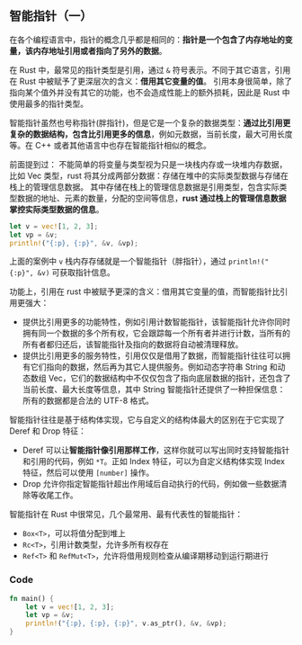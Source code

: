 ## 智能指针（一）

在各个编程语言中，指针的概念几乎都是相同的：**指针是一个包含了内存地址的变量，该内存地址引用或者指向了另外的数据**。

在 Rust 中，最常见的指针类型是引用，通过 `&` 符号表示。不同于其它语言，引用在 Rust 中被赋予了更深层次的含义：**借用其它变量的值**。
引用本身很简单，除了指向某个值外并没有其它的功能，也不会造成性能上的额外损耗，因此是 Rust 中使用最多的指针类型。

智能指针虽然也号称指针(胖指针)，但是它是一个复杂的数据类型：**通过比引用更复杂的数据结构，包含比引用更多的信息**，例如元数据，当前长度，最大可用长度等。在 C++ 或者其他语言中也存在智能指针相似的概念。

前面提到过：
不能简单的将变量与类型视为只是一块栈内存或一块堆内存数据，比如 Vec 类型，rust 将其分成两部分数据：存储在堆中的实际类型数据与存储在栈上的管理信息数据。
其中存储在栈上的管理信息数据是引用类型，包含实际类型数据的地址、元素的数量，分配的空间等信息，**rust 通过栈上的管理信息数据掌控实际类型数据的信息**。

```rust
let v = vec![1, 2, 3];
let vp = &v;
println!("{:p}, {:p}", &v, &vp);
```

上面的案例中 `v` 栈内存存储就是一个智能指针（胖指针），通过 `println!("{:p}", &v)` 可获取指针信息。

功能上，引用在 rust 中被赋予更深的含义：借用其它变量的值，而智能指针比引用更强大：

- 提供比引用更多的功能特性，例如引用计数智能指针，该智能指针允许你同时拥有同一个数据的多个所有权，它会跟踪每一个所有者并进行计数，当所有的所有者都归还后，该智能指针及指向的数据将自动被清理释放。
- 提供比引用更多的服务特性，引用仅仅是借用了数据，而智能指针往往可以拥有它们指向的数据，然后再为其它人提供服务。例如动态字符串 String 和动态数组 Vec，它们的数据结构中不仅仅包含了指向底层数据的指针，还包含了当前长度、最大长度等信息，其中 String 智能指针还提供了一种担保信息：所有的数据都是合法的 UTF-8 格式。

智能指针往往是基于结构体实现，它与自定义的结构体最大的区别在于它实现了 Deref 和 Drop 特征：

- Deref 可以让**智能指针像引用那样工作**，这样你就可以写出同时支持智能指针和引用的代码，例如 `*T`。正如 Index 特征，可以为自定义结构体实现 Index 特征，然后可以使用 `[number]` 操作。
- Drop 允许你指定智能指针超出作用域后自动执行的代码，例如做一些数据清除等收尾工作。

智能指针在 Rust 中很常见，几个最常用、最有代表性的智能指针：

- `Box<T>`，可以将值分配到堆上
- `Rc<T>`，引用计数类型，允许多所有权存在
- `Ref<T>` 和 `RefMut<T>`，允许将借用规则检查从编译期移动到运行期进行

### Code

```rust
fn main() {
    let v = vec![1, 2, 3];
    let vp = &v;
    println!("{:p}, {:p}, {:p}", v.as_ptr(), &v, &vp);
}
```
